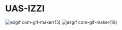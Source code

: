 # UAS-IZZI
![ezgif com-gif-maker(15)](https://user-images.githubusercontent.com/96585065/149624103-f19ad94d-32fb-451f-be10-e5a46c686c16.gif)
![ezgif com-gif-maker(16)](https://user-images.githubusercontent.com/96585065/149624109-d579b9c1-8a32-4064-a1d6-bc78198e56b2.gif)
